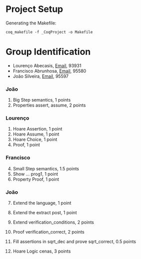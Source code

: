 # Project Setup 

Generating the Makefile:
```
coq_makefile -f _CoqProject -o Makefile
```
# Group Identification
- Lourenço Abecasis, [Email](lourenco.abecasis@tecnico.ulisboa.pt), 93931
- Francisco Abrunhosa, [Email](francisco.abrunhosa@tecnico.ulisboa.pt), 95580
- João Silveira, [Email](joao.freixial.silveira@tecnico.ulisboa.pt), 95597

### João 
1. Big Step semantics, 1 points
2. Properties assert, assume, 2 points

### Lourenço
1. Hoare Assertion, 1 point
2. Hoare Assume, 1 point
3. Hoare Choice, 1 point
4. Proof, 1 point

### Francisco
4. Small Step semantics, 1.5 points
5. Show ... prog1, 1 point
6. Property Proof, 1 point

### João
7. Extend the language, 1 point
8. Extend the extract post, 1 point
9. Extend verification_conditions, 2 points
10. Proof verification_correct, 2 points

11. Fill assertions in sqrt_dec and prove sqrt_correct, 0.5 points
12. Hoare Logic cenas, 3 points
